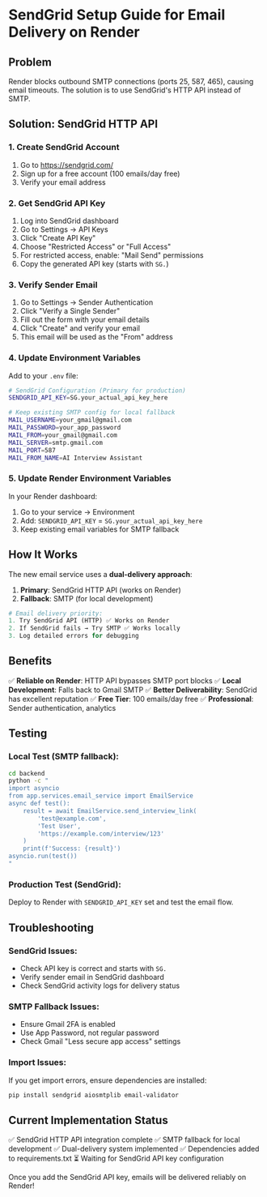 # SendGrid Setup Guide for Email Delivery on Render

## Problem
Render blocks outbound SMTP connections (ports 25, 587, 465), causing email timeouts. The solution is to use SendGrid's HTTP API instead of SMTP.

## Solution: SendGrid HTTP API

### 1. Create SendGrid Account
1. Go to https://sendgrid.com/
2. Sign up for a free account (100 emails/day free)
3. Verify your email address

### 2. Get SendGrid API Key
1. Log into SendGrid dashboard
2. Go to Settings → API Keys
3. Click "Create API Key"
4. Choose "Restricted Access" or "Full Access"
5. For restricted access, enable: "Mail Send" permissions
6. Copy the generated API key (starts with `SG.`)

### 3. Verify Sender Email
1. Go to Settings → Sender Authentication
2. Click "Verify a Single Sender"
3. Fill out the form with your email details
4. Click "Create" and verify your email
5. This email will be used as the "From" address

### 4. Update Environment Variables

Add to your `.env` file:
```bash
# SendGrid Configuration (Primary for production)
SENDGRID_API_KEY=SG.your_actual_api_key_here

# Keep existing SMTP config for local fallback
MAIL_USERNAME=your_gmail@gmail.com
MAIL_PASSWORD=your_app_password
MAIL_FROM=your_gmail@gmail.com
MAIL_SERVER=smtp.gmail.com
MAIL_PORT=587
MAIL_FROM_NAME=AI Interview Assistant
```

### 5. Update Render Environment Variables
In your Render dashboard:
1. Go to your service → Environment
2. Add: `SENDGRID_API_KEY` = `SG.your_actual_api_key_here`
3. Keep existing email variables for SMTP fallback

## How It Works

The new email service uses a **dual-delivery approach**:

1. **Primary**: SendGrid HTTP API (works on Render)
2. **Fallback**: SMTP (for local development)

```python
# Email delivery priority:
1. Try SendGrid API (HTTP) ✅ Works on Render
2. If SendGrid fails → Try SMTP ✅ Works locally
3. Log detailed errors for debugging
```

## Benefits

✅ **Reliable on Render**: HTTP API bypasses SMTP port blocks
✅ **Local Development**: Falls back to Gmail SMTP
✅ **Better Deliverability**: SendGrid has excellent reputation
✅ **Free Tier**: 100 emails/day free
✅ **Professional**: Sender authentication, analytics

## Testing

### Local Test (SMTP fallback):
```bash
cd backend
python -c "
import asyncio
from app.services.email_service import EmailService
async def test():
    result = await EmailService.send_interview_link(
        'test@example.com',
        'Test User',
        'https://example.com/interview/123'
    )
    print(f'Success: {result}')
asyncio.run(test())
"
```

### Production Test (SendGrid):
Deploy to Render with `SENDGRID_API_KEY` set and test the email flow.

## Troubleshooting

### SendGrid Issues:
- Check API key is correct and starts with `SG.`
- Verify sender email in SendGrid dashboard
- Check SendGrid activity logs for delivery status

### SMTP Fallback Issues:
- Ensure Gmail 2FA is enabled
- Use App Password, not regular password
- Check Gmail "Less secure app access" settings

### Import Issues:
If you get import errors, ensure dependencies are installed:
```bash
pip install sendgrid aiosmtplib email-validator
```

## Current Implementation Status

✅ SendGrid HTTP API integration complete
✅ SMTP fallback for local development
✅ Dual-delivery system implemented
✅ Dependencies added to requirements.txt
⏳ Waiting for SendGrid API key configuration

Once you add the SendGrid API key, emails will be delivered reliably on Render!